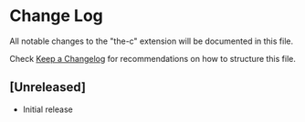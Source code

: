 # Change Log

All notable changes to the "the-c" extension will be documented in this file.

Check [Keep a Changelog](http://keepachangelog.com/) for recommendations on how to structure this file.

## [Unreleased]

- Initial release
